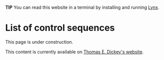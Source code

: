 **TIP** You can read this website in a terminal by installing and running [Lynx](https://lynx.browser.org/).

# List of control sequences

This page is under construction.

This content is currently available on [Thomas E. Dickey's website](https://invisible-island.net/xterm/ctlseqs/ctlseqs-contents.html).
